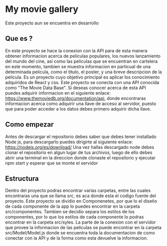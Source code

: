 # My movie gallery
Este proyecto aun se encuentra en desarrollo

## Que es ?
En este proyecto se hace la conexion con la API para de esta manera obtener informacion acerca de peliculas populares, los nuevos lanzamiento del mundo del cine, asi como las peliculas que se encuentran en cartelera en este momento, tambien se muestra informacion en particual de una determinada pelicula, como el titulo, el poster, y una breve descripcion de la pelicula.
Es un proyecto cuyo objetivo principal es aplicar los conocimiento adquiridos de React y css. Este proyecto se conecta con una API conocida como "The Movie Data Base". Si deseas conocer acerca de esta API puedes adquirir informacion en el siguiente enlace: https://www.themoviedb.org/documentation/api, donde encontraras informacion acerca como adquirir una llave de acceso al servidor, puesto que para poder acceder a los datos debes primero adquirir dicha llave. 

## Como empezar
Antes de descargar el repositorio debes saber que debes tener installado Node js, para descargarlo puedes dirigirte al siguiente enlace: https://nodejs.org/es/download/
Una vez hallas descargado node debes clonar el repositorio en algun lugar de tus archivos, luego de ello debes abrir una terminal en la direccion donde clonaste el repositorio y ejecutar npm start y esperar que se monte el servidor

## Estructura
Dentro del proyecto podras encontrar varias carpetas, entre las cuales encontraras una que se llama src, es aca donde esta el codigo fuente del proyecto.
Este proyecto se dividio en Componenetes, por que lo el diseño de cada componente de la app lo puedes encontrar en la carpeta src/componentes.
Tambien se decidio separa los estilos de los componentes, por lo que los estilos de cada componente lo podras encontrar en la carpeta src/syles.
La parte de la conexion con el servidor que provee la informacion de las peliculas se puede encontrar en la carpeta src/Model/Model.js donde se encuentra toda la documentacion de como conectar con la API y de la forma como esta devuelve la informacion.